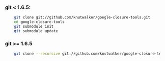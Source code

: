 
### git < 1.6.5:

``` bash
    git clone git://github.com/knutwalker/google-closure-tools.git
    cd google-closure-tools
    git submodule init
    git submodule update
```

### git >= 1.6.5

``` bash
    git clone --recursive git://github.com/knutwalker/google-closure-tools.git
```
